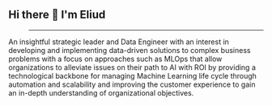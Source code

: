 ## Hi there 👋 I'm Eliud
> ---

<p>An insightful strategic leader and Data Engineer with an interest in developing and implementing data-driven solutions to
complex business problems with a focus on approaches such as MLOps that allow organizations to alleviate issues on their
path to AI with ROI by providing a technological backbone for managing Machine Learning life cycle through automation
and scalability and improving the customer experience to gain an in-depth understanding of organizational objectives.</p>
